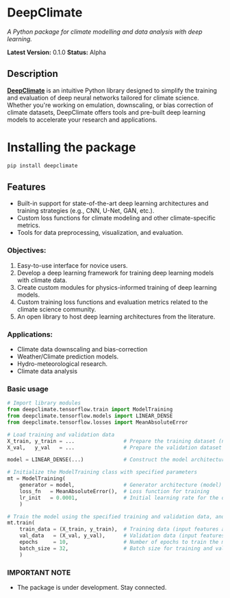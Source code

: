 # **DeepClimate**

*A Python package for climate modelling and data analysis with deep learning.*

**Latest Version:** 0.1.0
**Status:** Alpha

## **Description** 

[**DeepClimate**](https://pypi.org/project/deepclimate) is an intuitive Python library designed to simplify the training and evaluation of deep neural networks tailored for climate science. Whether you're working on emulation, downscaling, or bias correction of climate datasets, DeepClimate offers tools and pre-built deep learning models to accelerate your research and applications.

# Installing the package
```bash
pip install deepclimate
```

## **Features**  
- Built-in support for state-of-the-art deep learning architectures and training strategies (e.g., CNN, U-Net, GAN, etc.).  
- Custom loss functions for climate modeling and other climate-specific metrics.  
- Tools for data preprocessing, visualization, and evaluation.    

### **Objectives:**
1. Easy-to-use interface for novice users.
2. Develop a deep learning framework for training deep learning models with climate data.
3. Create custom modules for physics-informed training of deep learning models.
4. Custom training loss functions and evaluation metrics related to the climate science community.
5. An open library to host deep learning architectures from the literature.

### **Applications:**
- Climate data downscaling and bias-correction
- Weather/Climate prediction models.
- Hydro-meteorological research.
- Climate data analysis

### **Basic usage**

```python
# Import library modules
from deepclimate.tensorflow.train import ModelTraining
from deepclimate.tensorflow.models import LINEAR_DENSE
from deepclimate.tensorflow.losses import MeanAbsoluteError

# Load training and validation data
X_train, y_train = ...                # Prepare the training dataset (numpy array, Shape:[T x W x H x C])
X_val,   y_val   = ...                # Prepare the validation dataset (numpy array, Shape:[T x W x H x C])

model = LINEAR_DENSE(...)             # Construct the model architecture

# Initialize the ModelTraining class with specified parameters
mt = ModelTraining(
    generator = model,                # Generator architecture (model) to be used
    loss_fn   = MeanAbsoluteError(),  # Loss function for training 
    lr_init   = 0.0001,               # Initial learning rate for the optimizer
    )

# Train the model using the specified training and validation data, and other parameters
mt.train(
    train_data = (X_train, y_train),  # Training data (input features and target labels)
    val_data   = (X_val, y_val),      # Validation data (input features and target labels)
    epochs     = 10,                  # Number of epochs to train the model (can be adjusted)
    batch_size = 32,                  # Batch size for training and validation
    )
```

### **IMPORTANT NOTE**
- The package is under development. Stay connected.

